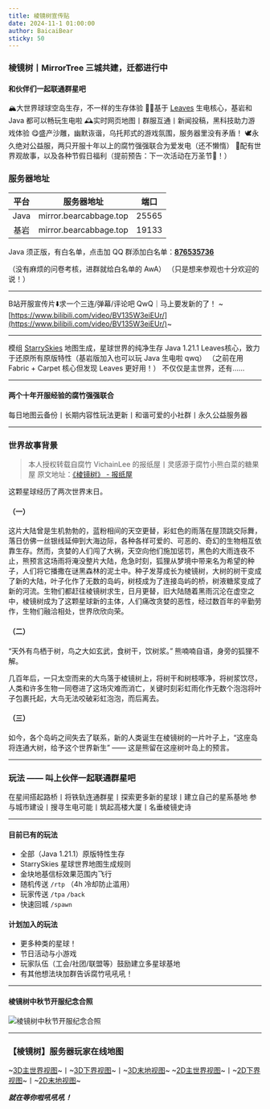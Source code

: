 ```yaml
---
title: 棱镜树宣传贴
date: 2024-11-1 01:00:00
author: BaicaiBear
sticky: 50
---
```


### 棱镜树丨MirrorTree 三城共建，迁都进行中

#### 和伙伴们一起联通群星吧

🏔️大世界球球空岛生存，不一样的生存体验
💪🏻基于 [Leaves](https://leavesmc.org/) 生电核心，基岩和 Java 都可以畅玩生电啦
🕰️实时网页地图丨群服互通丨新闻投稿，黑科技助力游戏体验
😋盛产沙雕，幽默诙谐，乌托邦式的游戏氛围，服务器里没有矛盾！
🕊️永久绝对公益服，两只开服十年以上的腐竹强强联合为爱发电（还不懒惰）
🥳配有世界观故事，以及各种节假日福利（提前预告：下一次活动在万圣节🎃！）

### 服务器地址

| 平台 | 服务器地址 | 端口 |
|:--:|:--:|:--:|
| Java | mirror.bearcabbage.top | 25565 |
| 基岩 | mirror.bearcabbage.top | 19133 |

Java 须正版，有白名单，点击加 QQ 群添加白名单：[**876535736**](https://qm.qq.com/q/fvhCDfJgLS)

（没有麻烦的问卷考核，进群就给白名单的 AwA）
（只是想来参观也十分欢迎的说！）

----------------------------------------------------------------

B站开服宣传片⬇️求一个三连/弹幕/评论吧 QwQ｜马上要发新的了！
~[https://www.bilibili.com/video/BV135W3eiEUr/](https://www.bilibili.com/video/BV135W3eiEUr/)~

----------------------------------------------------------------

模组 [StarrySkies](https://github.com/DaFuqs/StarrySkies) 地图生成，星球世界的纯净生存
Java 1.21.1 Leaves核心，致力于还原所有原版特性（基岩版加入也可以玩 Java 生电啦 qwq）
（之前在用 Fabric + Carpet 核心但发现 Leaves 更好用！）
不仅仅是主世界，还有……

----------------------------------------------------------------

#### 两个十年开服经验的腐竹强强联合

每日地图云备份丨长期内容性玩法更新丨和谐可爱的小社群丨永久公益服务器

----------------------------------------------------------------

### 世界故事背景

> 本人授权转载自腐竹 VichainLee 的报纸屋丨灵感源于腐竹小熊白菜的糖果屋
> 原文地址：[《棱镜树》 - 报纸屋](http://v.bearcabbage.top/index.php/archives/30/)

这颗星球经历了两次世界末日。

#### （一）

这片大陆曾是生机勃勃的，蓝粉相间的天空更替，彩虹色的雨落在屋顶跳交际舞，落日仿佛一丝银线延伸到大海边际，各种各样可爱的、可恶的、奇幻的生物相互依靠生存。然而，贪婪的人们闯了大祸，天空向他们施加惩罚，黑色的大雨连夜不止，熊预言这场雨将淹没整片大陆，危急时刻，狐狸从梦境中带来名为希望的种子，人们将它播撒在谜黑森林的泥土中。种子发芽成长为棱镜树，大树的树干变成了新的大陆，叶子化作了无数的岛屿，树枝成为了连接岛屿的桥，树液糖浆变成了新的河流。生物们都赶往棱镜树求生，日月更替，旧大陆随着黑雨沉沦在虚空之中，棱镜树成为了这颗星球新的主体，人们痛改贪婪的恶性，经过数百年的辛勤劳作，生物们融洽相处，世界欣欣向荣。

#### （二）

“天外有鸟栖于树，鸟之大如玄武，食树干，饮树浆。” 熊喃喃自语，身旁的狐狸不解。

几百年后，一只太空而来的大鸟落于棱镜树上，将树干和树枝啄净，将树浆饮尽，人类和许多生物一同卷进了这场灾难而消亡，关键时刻彩虹雨化作无数个泡泡将叶子包裹托起，大鸟无法咬破彩虹泡泡，而后离去。

#### （三）

如今，各个岛屿之间失去了联系，新的人类诞生在棱镜树的一片叶子上，“这座岛将连通大树，给予这个世界新生” —— 这是熊留在这座树叶岛上的预言。

----------------------------------------------------------------

### 玩法 —— 叫上伙伴一起联通群星吧

在星间搭起路桥丨将铁轨连通群星丨探索更多新的星球丨建立自己的星系基地
参与城市建设丨搜寻生电可能丨筑起高楼大厦丨名垂棱镜史诗

----------------------------------------------------------------

#### 目前已有的玩法

+ 全部（Java 1.21.1）原版特性生存
+ StarrySkies 星球世界地图生成规则
+ 金块地基信标效果范围内飞行
+ 随机传送 `/rtp` （4h 冷却防止滥用）
+ 玩家传送 `/tpa` `/back`
+ 快速回城 `/spawn`

#### 计划加入的玩法

+ 更多种类的星球！
+ 节日活动与小游戏
+ 玩家队伍（工会/社团/联盟等）鼓励建立多星球基地
+ 有其他想法块加群告诉腐竹吼吼吼！

----------------------------------------------------------------

#### 棱镜树中秋节开服纪念合照

![棱镜树中秋节开服纪念合照](/images/post_img/2024midautumn.jpeg)

----------------------------------------------------------------

### 【棱镜树】服务器玩家在线地图

~[3D主世界视图](http://mirror.bearcabbage.top/?worldname=world&mapname=surface&zoom=5&x=13&y=64&z=-36)~丨~[3D下界视图](http://mirror.bearcabbage.top/?worldname=world_nether&mapname=nether&zoom=6&x=-12&y=64&z=-56)~丨~[3D末地视图](http://mirror.bearcabbage.top/?worldname=world_the_end&mapname=the_end&zoom=6&x=16&y=64&z=-5)~
~[2D主世界视图](http://mirror.bearcabbage.top/?worldname=world&mapname=flat&zoom=5&x=46&y=64&z=-30)~丨~[2D下界视图](http://mirror.bearcabbage.top/?worldname=world_nether&mapname=flat&zoom=6&x=34&y=64&z=3)~丨~[2D末地视图](http://mirror.bearcabbage.top/?worldname=world_the_end&mapname=flat&zoom=5&x=-3&y=64&z=0)~

***就在等你啦吼吼吼！***
